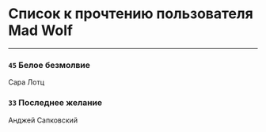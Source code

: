 # Список к прочтению пользователя Mad Wolf
---

### `45` Белое безмолвие
Сара Лотц

### `33` Последнее желание
Анджей Сапковский


